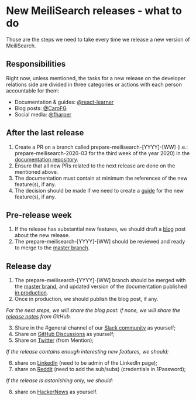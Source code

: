 # New MeiliSearch releases - what to do

Those are the steps we need to take every time we release a new version of MeiliSearch.

## Responsibilities

Right now, unless mentioned, the tasks for a new release on the developer relations side are divided in three categories or actions with each person accountable for them:
- Documentation & guides: [@react-learner](https://github.com/react-learner)
- Blog posts: [@CaroFG](https://github.com/CaroFG)
- Social media: [@fharper](https://github.com/fharper)

## After the last release

1. Create a PR on a branch called prepare-meilisearch-[YYYY]-[WW] (i.e.: prepare-meilisearch-2020-03 for the third week of the year 2020) in the [documentation repository](https://github.com/meilisearch/documentation).
1. Ensure that all new PRs related to the next release are done on the mentioned above.
1. The documentation must contain at minimum the references of the new feature(s), if any.
1. The decision should be made if we need to create a [guide](https://docs.meilisearch.com/guides/) for the new feature(s), if any.

## Pre-release week

1. If the release has substantial new features, we should draft a [blog](https://blog.meilisearch.com/) post about the new release.
1. The prepare-meilisearch-[YYYY]-[WW] should be reviewed and ready to merge to the [master branch](https://github.com/meilisearch/documentation/tree/master).

## Release day

1. The prepare-meilisearch-[YYYY]-[WW] branch should be merged with the [master brand](https://github.com/meilisearch/documentation/tree/master), and updated version of the documentation published [in production](https://docs.meilisearch.com/).
1. Once in production, we should publish the blog post, if any.

_For the next steps, we will share the blog post: if none, we will share the [release notes](https://github.com/meilisearch/MeiliSearch/releases) from GitHub._

3. Share in the #general channel of our [Slack community](https://slack.meilisearch.com/) as yourself;
1. Share on [GitHub Discussions](https://github.com/meilisearch/MeiliSearch/discussions) as yourself;
1. Share on [Twitter](https://twitter.com/meilisearch) (from Mention);

_If the release contains enough interesting new features, we should:_

6. share on [LinkedIn](https://www.linkedin.com/company/meilisearch) (need to be admin of the LinkedIn page);
1. share on [Reddit](https://www.reddit.com/) (need to add the sub/subs) (credentials in 1Password);

_If the release is astonishing only, we should:_

8. share on [HackerNews](https://news.ycombinator.com/) as yourself.
